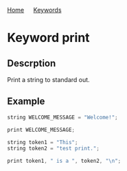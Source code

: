 [Home](https://github.com/puckowski/concert7/blob/master/) <span>&emsp;</span> [Keywords](https://github.com/puckowski/concert7/blob/master/keywords.md)

# Keyword print

## Descrption

Print a string to standard out.

## Example

```cpp
string WELCOME_MESSAGE = "Welcome!";

print WELCOME_MESSAGE;

string token1 = "This";
string token2 = "test print.";

print token1, " is a ", token2, "\n";
```
